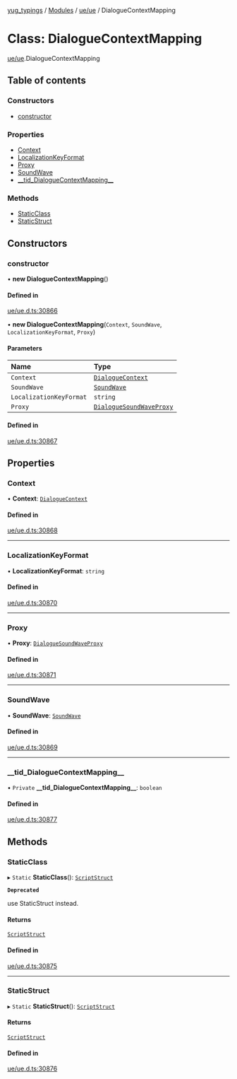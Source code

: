 [yug_typings](../README.md) / [Modules](../modules.md) / [ue/ue](../modules/ue_ue.md) / DialogueContextMapping

# Class: DialogueContextMapping

[ue/ue](../modules/ue_ue.md).DialogueContextMapping

## Table of contents

### Constructors

- [constructor](ue_ue.DialogueContextMapping.md#constructor)

### Properties

- [Context](ue_ue.DialogueContextMapping.md#context)
- [LocalizationKeyFormat](ue_ue.DialogueContextMapping.md#localizationkeyformat)
- [Proxy](ue_ue.DialogueContextMapping.md#proxy)
- [SoundWave](ue_ue.DialogueContextMapping.md#soundwave)
- [\_\_tid\_DialogueContextMapping\_\_](ue_ue.DialogueContextMapping.md#__tid_dialoguecontextmapping__)

### Methods

- [StaticClass](ue_ue.DialogueContextMapping.md#staticclass)
- [StaticStruct](ue_ue.DialogueContextMapping.md#staticstruct)

## Constructors

### constructor

• **new DialogueContextMapping**()

#### Defined in

[ue/ue.d.ts:30866](https://github.com/YugMetaverse/yug_typings/blob/b7d9b19/ue/ue.d.ts#L30866)

• **new DialogueContextMapping**(`Context`, `SoundWave`, `LocalizationKeyFormat`, `Proxy`)

#### Parameters

| Name | Type |
| :------ | :------ |
| `Context` | [`DialogueContext`](ue_ue.DialogueContext.md) |
| `SoundWave` | [`SoundWave`](ue_ue.SoundWave.md) |
| `LocalizationKeyFormat` | `string` |
| `Proxy` | [`DialogueSoundWaveProxy`](ue_ue.DialogueSoundWaveProxy.md) |

#### Defined in

[ue/ue.d.ts:30867](https://github.com/YugMetaverse/yug_typings/blob/b7d9b19/ue/ue.d.ts#L30867)

## Properties

### Context

• **Context**: [`DialogueContext`](ue_ue.DialogueContext.md)

#### Defined in

[ue/ue.d.ts:30868](https://github.com/YugMetaverse/yug_typings/blob/b7d9b19/ue/ue.d.ts#L30868)

___

### LocalizationKeyFormat

• **LocalizationKeyFormat**: `string`

#### Defined in

[ue/ue.d.ts:30870](https://github.com/YugMetaverse/yug_typings/blob/b7d9b19/ue/ue.d.ts#L30870)

___

### Proxy

• **Proxy**: [`DialogueSoundWaveProxy`](ue_ue.DialogueSoundWaveProxy.md)

#### Defined in

[ue/ue.d.ts:30871](https://github.com/YugMetaverse/yug_typings/blob/b7d9b19/ue/ue.d.ts#L30871)

___

### SoundWave

• **SoundWave**: [`SoundWave`](ue_ue.SoundWave.md)

#### Defined in

[ue/ue.d.ts:30869](https://github.com/YugMetaverse/yug_typings/blob/b7d9b19/ue/ue.d.ts#L30869)

___

### \_\_tid\_DialogueContextMapping\_\_

• `Private` **\_\_tid\_DialogueContextMapping\_\_**: `boolean`

#### Defined in

[ue/ue.d.ts:30877](https://github.com/YugMetaverse/yug_typings/blob/b7d9b19/ue/ue.d.ts#L30877)

## Methods

### StaticClass

▸ `Static` **StaticClass**(): [`ScriptStruct`](ue_ue.ScriptStruct.md)

**`Deprecated`**

use StaticStruct instead.

#### Returns

[`ScriptStruct`](ue_ue.ScriptStruct.md)

#### Defined in

[ue/ue.d.ts:30875](https://github.com/YugMetaverse/yug_typings/blob/b7d9b19/ue/ue.d.ts#L30875)

___

### StaticStruct

▸ `Static` **StaticStruct**(): [`ScriptStruct`](ue_ue.ScriptStruct.md)

#### Returns

[`ScriptStruct`](ue_ue.ScriptStruct.md)

#### Defined in

[ue/ue.d.ts:30876](https://github.com/YugMetaverse/yug_typings/blob/b7d9b19/ue/ue.d.ts#L30876)
